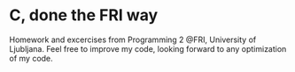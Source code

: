 C, done the FRI way
=

Homework and excercises from Programming 2 @FRI, University of Ljubljana.
Feel free to improve my code, looking forward to any optimization of my code.

